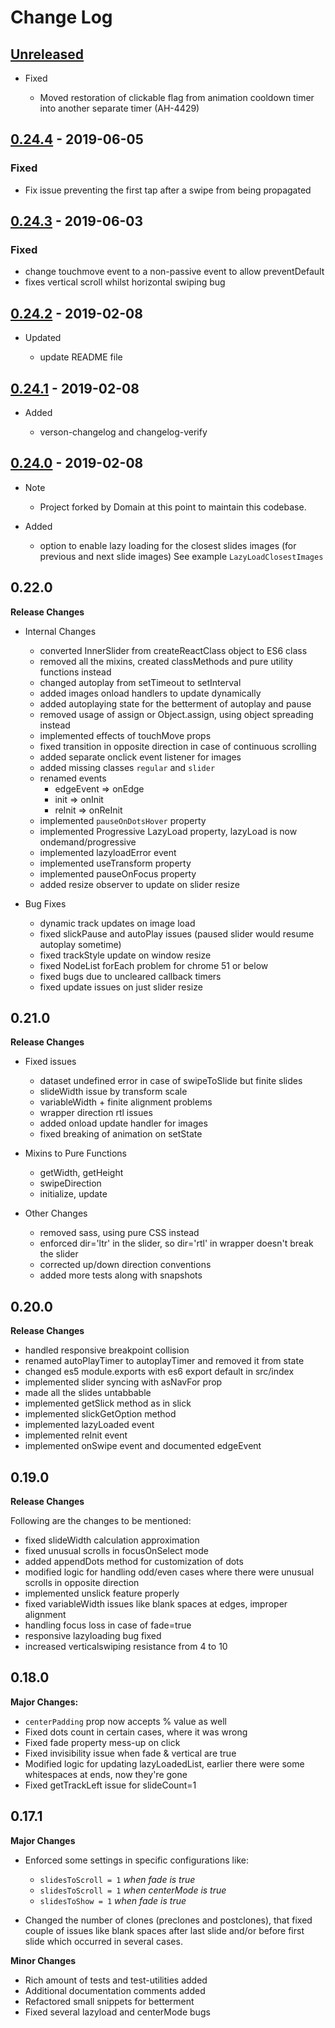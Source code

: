 # Change Log

## [Unreleased](https://github.com/DomainGroupOSS/react-slick/tree/HEAD)

- Fixed

  - Moved restoration of clickable flag from animation cooldown timer into another separate timer (AH-4429)

## [0.24.4][] - 2019-06-05

### Fixed

- Fix issue preventing the first tap after a swipe from being propagated

## [0.24.3][] - 2019-06-03

### Fixed

- change touchmove event to a non-passive event to allow preventDefault
- fixes vertical scroll whilst horizontal swiping bug

## [0.24.2][] - 2019-02-08

- Updated

  - update README file

## [0.24.1][] - 2019-02-08

- Added

  - verson-changelog and changelog-verify

## [0.24.0][] - 2019-02-08

- Note

  - Project forked by Domain at this point to maintain this codebase.

- Added
  - option to enable lazy loading for the closest slides images (for previous and next slide images) See example `LazyLoadClosestImages`

## 0.22.0

**Release Changes**

- Internal Changes

  - converted InnerSlider from createReactClass object to ES6 class
  - removed all the mixins, created classMethods and pure utility functions instead
  - changed autoplay from setTimeout to setInterval
  - added images onload handlers to update dynamically
  - added autoplaying state for the betterment of autoplay and pause
  - removed usage of assign or Object.assign, using object spreading instead
  - implemented effects of touchMove props
  - fixed transition in opposite direction in case of continuous scrolling
  - added separate onclick event listener for images
  - added missing classes `regular` and `slider`
  - renamed events
    - edgeEvent => onEdge
    - init => onInit
    - reInit => onReInit
  - implemented `pauseOnDotsHover` property
  - implemented Progressive LazyLoad property, lazyLoad is now ondemand/progressive
  - implemented lazyloadError event
  - implemented useTransform property
  - implemented pauseOnFocus property
  - added resize observer to update on slider resize

- Bug Fixes
  - dynamic track updates on image load
  - fixed slickPause and autoPlay issues (paused slider would resume autoplay sometime)
  - fixed trackStyle update on window resize
  - fixed NodeList forEach problem for chrome 51 or below
  - fixed bugs due to uncleared callback timers
  - fixed update issues on just slider resize

## 0.21.0

**Release Changes**

- Fixed issues

  - dataset undefined error in case of swipeToSlide but finite slides
  - slideWidth issue by transform scale
  - variableWidth + finite alignment problems
  - wrapper direction rtl issues
  - added onload update handler for images
  - fixed breaking of animation on setState

- Mixins to Pure Functions

  - getWidth, getHeight
  - swipeDirection
  - initialize, update

- Other Changes
  - removed sass, using pure CSS instead
  - enforced dir='ltr' in the slider, so dir='rtl' in wrapper doesn't break the slider
  - corrected up/down direction conventions
  - added more tests along with snapshots

## 0.20.0

**Release Changes**

- handled responsive breakpoint collision
- renamed autoPlayTimer to autoplayTimer and removed it from state
- changed es5 module.exports with es6 export default in src/index
- implemented slider syncing with asNavFor prop
- made all the slides untabbable
- implemented getSlick method as in slick
- implemented slickGetOption method
- implemented lazyLoaded event
- implemented reInit event
- implemented onSwipe event and documented edgeEvent

## 0.19.0

**Release Changes**

Following are the changes to be mentioned:

- fixed slideWidth calculation approximation
- fixed unusual scrolls in focusOnSelect mode
- added appendDots method for customization of dots
- modified logic for handling odd/even cases where there were unusual scrolls in opposite direction
- implemented unslick feature properly
- fixed variableWidth issues like blank spaces at edges, improper alignment
- handling focus loss in case of fade=true
- responsive lazyloading bug fixed
- increased verticalswiping resistance from 4 to 10

## 0.18.0

**Major Changes:**

- `centerPadding` prop now accepts % value as well
- Fixed dots count in certain cases, where it was wrong
- Fixed fade property mess-up on click
- Fixed invisibility issue when fade & vertical are true
- Modified logic for updating lazyLoadedList, earlier there were some whitespaces at ends, now they're gone
- Fixed getTrackLeft issue for slideCount=1

## 0.17.1

**Major Changes**

- Enforced some settings in specific configurations like:

  - `slidesToScroll = 1` _when fade is true_
  - `slidesToScroll = 1` _when centerMode is true_
  - `slidesToShow = 1` _when fade is true_

- Changed the number of clones (preclones and postclones), that fixed couple of issues like blank spaces after last slide and/or before first slide which occurred in several cases.

**Minor Changes**

- Rich amount of tests and test-utilities added
- Additional documentation comments added
- Refactored small snippets for betterment
- Fixed several lazyload and centerMode bugs

[unreleased]: https://github.com/DomainGroupOSS/react-slick/compare/v0.24.0...HEAD
[0.24.0]: https://github.com/DomainGroupOSS/react-slick/tree/v0.24.0
[unreleased]: https://github.com/DomainGroupOSS/react-slick/compare/v0.24.1...HEAD
[0.24.1]: https://github.com/DomainGroupOSS/react-slick/tree/v0.24.1
[unreleased]: https://github.com/DomainGroupOSS/react-slick/compare/v0.24.2...HEAD
[0.24.2]: https://github.com/DomainGroupOSS/react-slick/tree/v0.24.2
[unreleased]: https://github.com/DomainGroupOSS/react-slick/compare/v0.24.3...HEAD
[0.24.3]: https://github.com/DomainGroupOSS/react-slick/tree/v0.24.3
[unreleased]: https://github.com/DomainGroupOSS/react-slick/compare/v0.24.4...HEAD
[0.24.4]: https://github.com/DomainGroupOSS/react-slick/tree/v0.24.4
